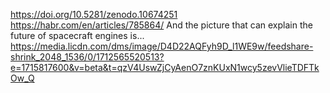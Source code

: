 
https://doi.org/10.5281/zenodo.10674251
https://habr.com/en/articles/785864/
And the picture that can explain the future of spacecraft engines is...
https://media.licdn.com/dms/image/D4D22AQFyh9D_l1WE9w/feedshare-shrink_2048_1536/0/1712565520513?e=1715817600&v=beta&t=qzV4UswZjCyAenO7znKUxN1wcy5zevVlieTDFTkOw_Q
